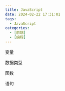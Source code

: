 ```yaml
---
title: JavaScript
date: 2024-02-22 17:31:01
tags: 
  - JavaScript
categories: 
  - [前端]
  - [编程]
---
```


变量

数据类型

函数

语句